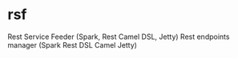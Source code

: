 # rsf
Rest Service Feeder (Spark, Rest Camel DSL, Jetty)
Rest endpoints manager (Spark Rest DSL Camel Jetty)

